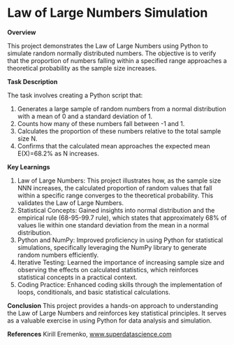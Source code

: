 # Law of Large Numbers Simulation

**Overview**

This project demonstrates the Law of Large Numbers using Python to simulate random normally distributed numbers. The objective is to verify that the proportion of numbers falling within a specified range approaches a theoretical probability as the sample size increases.

**Task Description**

The task involves creating a Python script that:
1.	Generates a large sample of random numbers from a normal distribution with a mean of 0 and a standard deviation of 1.
2.	Counts how many of these numbers fall between -1 and 1.
3.	Calculates the proportion of these numbers relative to the total sample size N.
4.	Confirms that the calculated mean approaches the expected mean E(X)=68.2% as N increases.

**Key Learnings**

1.	Law of Large Numbers: This project illustrates how, as the sample size NNN increases, the calculated proportion of random values that fall within a specific range converges to the theoretical probability. This validates the Law of Large Numbers.
2.	Statistical Concepts: Gained insights into normal distribution and the empirical rule (68-95-99.7 rule), which states that approximately 68% of values lie within one standard deviation from the mean in a normal distribution.
3.	Python and NumPy: Improved proficiency in using Python for statistical simulations, specifically leveraging the NumPy library to generate random numbers efficiently.
4.	Iterative Testing: Learned the importance of increasing sample size and observing the effects on calculated statistics, which reinforces statistical concepts in a practical context.
5.	Coding Practice: Enhanced coding skills through the implementation of loops, conditionals, and basic statistical calculations.

**Conclusion**
This project provides a hands-on approach to understanding the Law of Large Numbers and reinforces key statistical principles. It serves as a valuable exercise in using Python for data analysis and simulation.



**References** 
Kirill Eremenko, www.superdatascience.com

